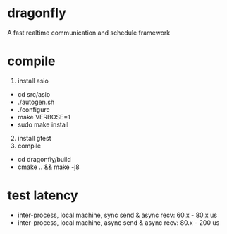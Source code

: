 # dragonfly
A fast realtime communication and schedule framework

# compile
 1. install asio
  - cd src/asio
  - ./autogen.sh
  - ./configure
  - make VERBOSE=1
  - sudo make install
 2. install gtest
 3. compile
  - cd dragonfly/build
  - cmake .. && make -j8



# test latency
 - inter-process, local machine, sync send & async recv: 60.x - 80.x us
 - inter-process, local machine, async send & async recv: 80.x - 200 us


